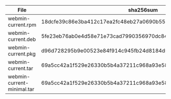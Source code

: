 | File                       | sha256sum                                                        |
| -------------------------- | ---------------------------------------------------------------- |
| webmin-current.rpm         | 18dcfe39c86e3ba412c17ea2fc48eb27a0690b550ae7db3d16307afbce7b1021 |
| webmin-current.deb         | 5fe23eb76ab0e4d58e71e73cad7990356970dc84205b444bdf6ee70a5168032c |
| webmin-current.pkg         | d96d728295b9e00523e84f914c945fb24d8184d54194fe6db5417efd2274be6e |
| webmin-current.tar         | 69a5cc42a1f529e26330b5b4a37211c968a93e5879767053034ccc3735e47bae |
| webmin-current-minimal.tar | 69a5cc42a1f529e26330b5b4a37211c968a93e5879767053034ccc3735e47bae |

